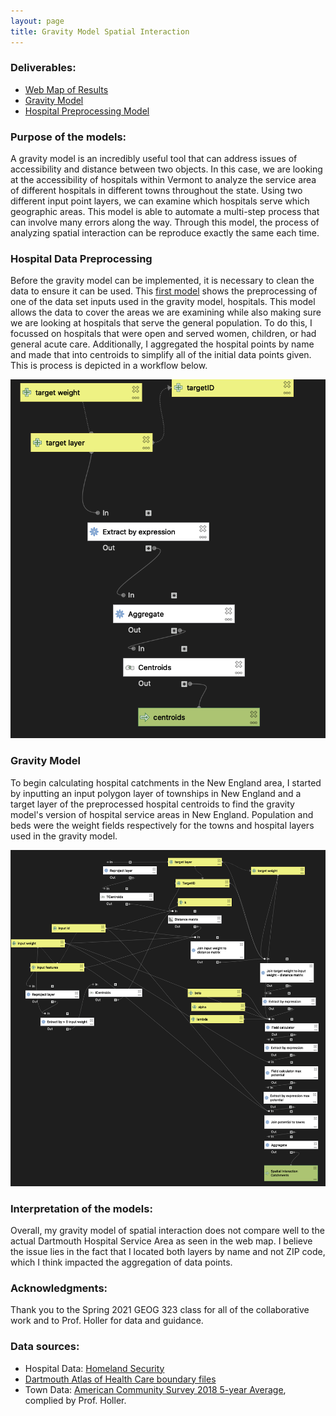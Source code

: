 ```yaml
---
layout: page
title: Gravity Model Spatial Interaction
---
```


### Deliverables:
- [Web Map of Results](assets/index.html)
- [Gravity Model](assets/gravitymodel.model3)
- [Hospital Preprocessing Model](assets/preprocessing.model3)

### Purpose of the models:
A gravity model is an incredibly useful tool that can address issues of accessibility and distance between two objects. In this case, we are looking at the accessibility of hospitals within Vermont to analyze the service area of different hospitals in different towns throughout the state. Using two different input point layers, we can examine which hospitals serve which geographic areas. This model is able to automate a multi-step process that can involve many errors along the way. Through this model, the process of analyzing spatial interaction can be reproduce exactly the same each time.

### Hospital Data Preprocessing
Before the gravity model can be implemented, it is necessary to clean the data to ensure it can be used. This [first model](assets/preprocessing.model3) shows the preprocessing of one of the data set inputs used in the gravity model, hospitals. This model allows the data to cover the areas we are examining while also making sure we are looking at hospitals that serve the general population. To do this, I focussed on hospitals that were open and served women, children, or had general acute care. Additionally, I aggregated the hospital points by name and made that into centroids to simplify all of the initial data points given. This is process is depicted in a workflow below.

![Hospital data preprocessed model](assets/hospitalpreprocessingmap.png)

### Gravity Model
To begin calculating hospital catchments in the New England area, I started by inputting an input polygon layer of townships in New England and a target layer of the preprocessed hospital centroids to find the gravity model's version of hospital service areas in New England. Population and beds were the weight fields respectively for the towns and hospital layers used in the gravity model.

![Gravity model](assets/gravitymodelmap2.png)

### Interpretation of the models:
Overall, my gravity model of spatial interaction does not compare well to the actual Dartmouth Hospital Service Area as seen in the web map. I believe the issue lies in the fact that I located both layers by name and not ZIP code, which I think impacted the aggregation of data points. 

### Acknowledgments:
Thank you to the Spring 2021 GEOG 323 class for all of the collaborative work and to Prof. Holler for data and guidance.

### Data sources:
- Hospital Data: [Homeland Security](https://hifld-geoplatform.opendata.arcgis.com/datasets/6ac5e325468c4cb9b905f1728d6fbf0f_0)
- [Dartmouth Atlas of Health Care boundary files](https://atlasdata.dartmouth.edu/downloads/supplemental#boundaries)
- Town Data: [American Community Survey 2018 5-year Average](netown.gpkg), complied by Prof. Holler.
